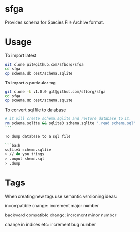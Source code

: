 # sfga

Provides schema for Species File Archive format.

# Usage

To import latest

```bash
git clone git@github.com/sfborg/sfga
cd sfga
cp schema.db dest/schema.sqlite
```

To import a particular tag

```bash
git clone -b v1.0.0 git@github.com/sfborg/sfga
cd sfga
cp schema.db dest/schema.sqlite
```

To convert sql file to database

````bash
# it will create schema.sqlite and restore database to it.
rm schema.sqlite && sqlite3 schema.sqlite '.read schema.sql'
```

To dump database to a sql file

```bash
sqlite3 schema.sqlite
> // do you things
> .ouput shema.sql
> .dump
````

# Tags

When creating new tags use semantic versioning ideas:

incompatible change: increment major number

backward compatible change: increment minor number

change in indices etc: increment bug number
